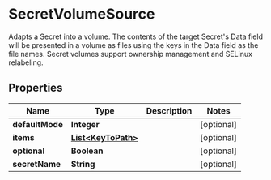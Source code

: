 

# SecretVolumeSource

Adapts a Secret into a volume.  The contents of the target Secret's Data field will be presented in a volume as files using the keys in the Data field as the file names. Secret volumes support ownership management and SELinux relabeling.
## Properties

Name | Type | Description | Notes
------------ | ------------- | ------------- | -------------
**defaultMode** | **Integer** |  |  [optional]
**items** | [**List&lt;KeyToPath&gt;**](KeyToPath.md) |  |  [optional]
**optional** | **Boolean** |  |  [optional]
**secretName** | **String** |  |  [optional]



